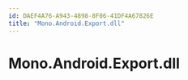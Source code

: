 ```yaml
---
id: DAEF4A76-A943-4898-8F06-41DF4A67826E
title: "Mono.Android.Export.dll"
---
```


# Mono.Android.Export.dll
